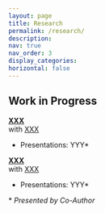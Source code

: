 ```yaml
---
layout: page
title: Research
permalink: /research/
description: 
nav: true
nav_order: 3
display_categories: 
horizontal: false
---
```


## Work in Progress
**[XXX](https://google.com)**  
with [XXX](https://google.com)
- Presentations: YYY\*

**[XXX](https://google.com)**  
with [XXX](https://google.com)
- Presentations: YYY\*


\* *Presented by Co-Author*

